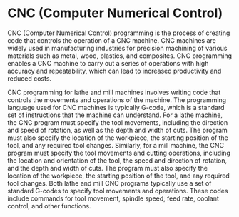 # CNC (Computer Numerical Control)


CNC (Computer Numerical Control) programming is the process of creating code that controls the operation of a CNC machine. CNC machines are widely used in manufacturing industries for precision machining of various materials such as metal, wood, plastics, and composites. CNC programming enables a CNC machine to carry out a series of operations with high accuracy and repeatability, which can lead to increased productivity and reduced costs.


CNC programming for lathe and mill machines involves writing code that controls the movements and operations of the machine. 
The programming language used for CNC machines is typically G-code, which is a standard set of instructions that the machine can understand.
For a lathe machine, the CNC program must specify the tool movements, including the direction and speed of rotation, as well as the depth and width of cuts. 
The program must also specify the location of the workpiece, the starting position of the tool, and any required tool changes.
Similarly, for a mill machine, the CNC program must specify the tool movements and cutting operations, including the location and orientation of the tool, the speed and direction of rotation, and the depth and width of cuts.
The program must also specify the location of the workpiece, the starting position of the tool, and any required tool changes.
Both lathe and mill CNC programs typically use a set of standard G-codes to specify tool movements and operations.
These codes include commands for tool movement, spindle speed, feed rate, coolant control, and other functions.
